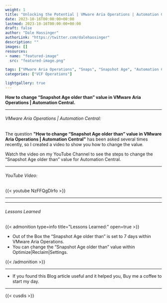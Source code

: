 ```yaml
---
weight: 1
title: "Unlocking the Potential | VMware Aria Operations | Automation Central | Snapshot Age"
date: 2023-10-16T00:00:00+00:00
lastmod: 2023-10-16T00:00:00+00:00
draft: false
author: "Dale Hassinger"
authorLink: "https://twitter.com/dalehassinger"
description: ""
images: []
resources:
- name: "featured-image"
  src: "featured-image.png"

tags: ["VMware Aria Operations", "Snaps", "Snapshot Age", "Automation Central"]
categories: ["VCF Operations"]

lightgallery: true
---
```


**How to change “Snapshot Age older than” value in VMware Aria Operations | Automation Central.**

<!--more-->

---

###### VMware Aria Operations | Automation Central:

The question **"How to change “Snapshot Age older than” value in VMware Aria Operations | Automation Central"** has been asked several times recently, so I created a video to show you how to change the value.  

Watch the video on my YouTube Channel to see the steps to change the “Snapshot Age older than” value for Automation Central.

---
###### YouTube Video:  

{{< youtube NzFFQgDlrfo >}}

---

---

###### Lessons Learned

{{< admonition type=info title="Lessons Learned:" open=true >}}
* Out of the Box the “Snapshot Age older than” is set to 7 days within VMware Aria Operations.
* You can change the “Snapshot Age older than” value within Optimize|Reclaim|Settings.

{{< /admonition >}}

---

* If you found this Blog article useful and it helped you, Buy me a coffee to start my day.  

<center>
<script type="text/javascript" src="https://cdnjs.buymeacoffee.com/1.0.0/button.prod.min.js" data-name="bmc-button" data-slug="dalehassinger" data-color="#FFDD00" data-emoji=""  data-font="Cookie" data-text="Buy me a coffee" data-outline-color="#000000" data-font-color="#000000" data-coffee-color="#ffffff" ></script>
</center>

---

{{< cusdis >}}